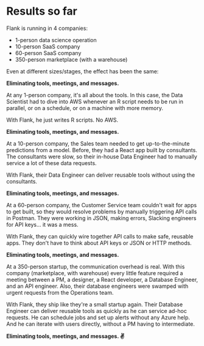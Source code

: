 # Results so far

Flank is running in 4 companies: 

- 1-person data science operation
- 10-person SaaS company
- 60-person SaaS company
- 350-person marketplace (with a warehouse)

Even at different sizes/stages, the effect has been the same:

**Eliminating tools, meetings, and messages.**

At any 1-person company, it's all about the tools. In this case, the Data Scientist had to dive into AWS whenever an R script needs to be run in parallel, or on a schedule, or on a machine with more memory.

With Flank, he just writes R scripts. No AWS.

**Eliminating tools, meetings, and messages.**

At a 10-person company, the Sales team needed to get up-to-the-minute predictions from a model. Before, they had a React app built by consultants. The consultants were slow, so their in-house Data Engineer had to manually service a lot of these data requests.

With Flank, their Data Engineer can deliver reusable tools without using the consultants.

**Eliminating tools, meetings, and messages.**

At a 60-person company, the Customer Service team couldn't wait for apps to get built, so they would resolve problems by manually triggering API calls in Postman. They were working in JSON, making errors, Slacking engineers for API keys... it was a mess.

With Flank, they can quickly wire together API calls to make safe, reusable apps. They don't have to think about API keys or JSON or HTTP methods.

**Eliminating tools, meetings, and messages.**

At a 350-person startup, the communication overhead is real. With this company (marketplace, with warehouse) every little feature required a meeting between a PM, a designer, a React developer, a Database Engineer, and an API engineer. Also, their database engineers were swamped with urgent requests from the Operations team.

With Flank, they ship like they're a small startup again. Their Database Engineer can deliver reusable tools as quickly as he can service ad-hoc requests. He can schedule jobs and set up alerts without any Azure help. And he can iterate with users directly, without a PM having to intermediate.

**Eliminating tools, meetings, and messages. ✌**